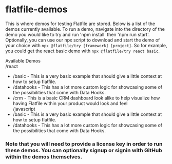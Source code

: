 # flatfile-demos
This is where demos for testing Flatfile are stored. Below is a list of the demos currently available. To run a demo, navigate into the directory of the demo you would like to try and run 'npm install' then 'npm run start'. Optionally, you can use our npx script to download and start the demo of your choice with `npx @flatfile/try [framework] [project]`. So for example, you could get the react basic demo with `npx @flatfile/try react basic`.

Available Demos<br/>
/react
  - /basic - This is a very basic example that should give a little context at how to setup flatfile.
  - /datahooks - This has a lot more custom logic for showcasing some of the possibilities that come with Data Hooks.
  - /crm - This is a basic CRM dashboard look alike to help visualize how having Flatfile within your product would look and        feel<br/>
/javascript
  - /basic - This is a very basic example that should give a little context at how to setup flatfile.
  - /datahooks - This has a lot more custom logic for showcasing some of the possibilities that come with Data Hooks.
 
 ### Note that you will need to provide a license key in order to run these demos. You can optionally signup or signin with GitHub within the demos themselves. 
